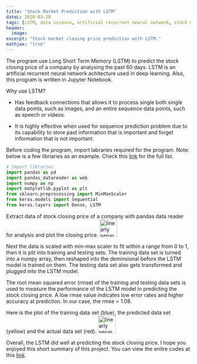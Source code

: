 ```yaml
---
title: "Stock Market Prediction with LSTM"
dateL: 2020-03-28
tags: [LSTM, data science, artificial recurrent neural network, stock market prediction, closing price prediction, Jupyter Notebook]
header:
  image: 
excerpt: "Stock market closing price prediction with LSTM."
mathjax: "true"
---
```

The program use Long Short Term Memory (LSTM) to predict the stock closing price of a company by analysing the past 60 days. LSTM is an artificial recurrent neural network achitecture used in deep learning. Also, this program is written in Jupyter Notebook.

Why use LSTM?
* Has feedback connections that allows it to process single both single data points, such as images, and an entire sequence data points, such as speech or videos.
+ It is highly effective when used for sequence prediction problem due to its capability to store past information that is important and forget information that is not important.

Before coding the program, import labraries required for the program.
Note: below is a few libriaries as an example. Check this [link](https://github.com/youavang/LSTM-Closing-Stock-Price-Prediction/blob/master/LSTM%20Closing%20Stock%20Price%20Prediction.ipynb) for the full list.

```python
# Import libraries
import pandas as pd
import pandas_datareader as web
import numpy as np
import matplotlib.pyplot as plt
from sklearn.preprocessing import MinMaxScaler
from keras.models import Sequential
from keras.layers import Dense, LSTM
```
Extract data of stock closing price of a company with pandas data reader for analysis and plot the closing price.
<img src="{{ site.url }}{{ site.baseurl }}/images/stock/stock.png" alt="linearly separable data" height="48">

Next the data is scaled with min-max scaler to fit within a range from 0 to 1, then it is plit into training and testing sets. The training data set is turned into a numpy array, then reshaped into the deminsional before the LSTM model is trained on them. The testing data set also gets transformed and plugged into the LSTM model.

The root mean squared error (rmse) of the training and testing data sets is used to measure the performance of the LSTM model in predicting the stock closing price. A low rmse value indicates low error rates and higher accuracy at prediction. In our case, the rmse = 1.08.

Here is the plot of the training data set (blue), the predicted data set (yellow) and the actual data set (red).
<img src="{{ site.url }}{{ site.baseurl }}/images/stock/stockpredict.png" alt="linearly separable data" height="48">

Overall, the LSTM did well at predicting the stock closing price. I hope you enjoyed this short summary of this project. You can view the enitre codes at this [link](https://github.com/youavang/LSTM-Closing-Stock-Price-Prediction/blob/master/LSTM%20Closing%20Stock%20Price%20Prediction.ipynb).
